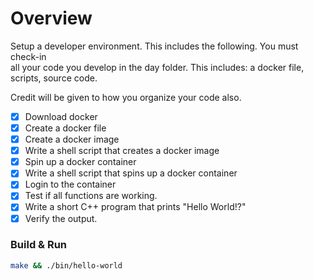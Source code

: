 # Overview
Setup a developer environment. This includes the following. You must check-in  
all your code you develop in the day folder. This includes: a docker file,  
scripts, source code.

Credit will be given to how you organize your code also.

- [x] Download docker
- [x] Create a docker file
- [x] Create a docker image
- [x] Write a shell script that creates a docker image
- [x] Spin up a docker container
- [x] Write a shell script that spins up a docker container
- [x] Login to the container
- [x] Test if all functions are working.
- [x] Write a short C++ program that prints "Hello World!?"
- [x] Verify the output.

### Build & Run
```bash
make && ./bin/hello-world
```
